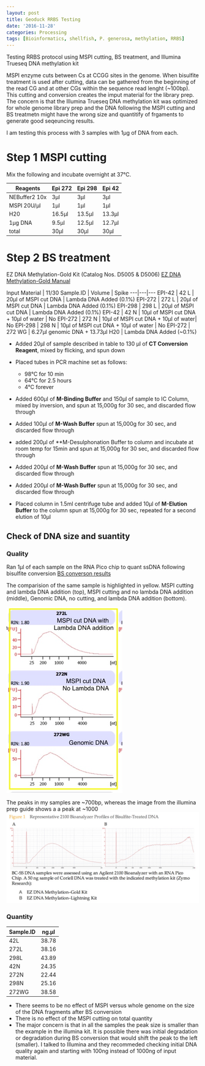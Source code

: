 ```yaml
---
layout: post
title: Geoduck RRBS Testing
date: '2016-11-28'
categories: Processing
tags: [Bioinformatics, shellfish, P. generosa, methylation, RRBS]
---
```



Testing RRBS protocol using MSPI cutting, BS treatment, and Illumina Trueseq DNA methylation kit

MSPI enzyme cuts between Cs at CCGG sites in the genome. When bisulfite treatment is used after cutting, data can be gathered from the beginning of the read CG and at other CGs within the sequence read lenght (~100bp). This cutting and conversion creates the imput material for the library prep. The concern is that the  Illumina Trueseq DNA methylation kit was optimized for whole genome library prep and the DNA following the MSPI cutting and BS treatmetn might have the wrong size and quantitify of frgaments to generate good seqeuncing results. 

I am testing this process with 3 samples with 1µg of DNA from each.

# Step 1 MSPI cutting

Mix the following and incubate overnight at 37°C.

**Reagents** | **Epi 272**	|**Epi 298**	|**Epi 42**
---| --- | --- | ---
NEBuffer2 10x |	3µl |	3µl |	3µl 
MSPI 20U/µl	| 1µl |	1µl |	1µl 
H20|	16.5µl	|13.5µl|	13.3µl
1µg DNA|	9.5µl	|12.5µl	|12.7µl
total|	30µl|	30µl|	30µl


# Step 2 BS treatment

EZ DNA Methylation-Gold Kit (Catalog Nos. D5005 & D5006)
[EZ DNA Methylation-Gold Manual](https://github.com/hputnam/Putnam_Lab_Notebook/blob/master/protocols/DNA_Methylation_Gold_Bisulfite_d5005i.pdf)

Input Material | 11/30 Sample.ID | Volume | Spike
---|---|---
EPI-42 | 42 L | 20µl of MSPI cut DNA | Lambda DNA Added (0.1%)
EPI-272 | 272 L | 20µl of MSPI cut DNA | Lambda DNA Added (0.1%)
EPI-298 | 298 L | 20µl of MSPI cut DNA | Lambda DNA Added (0.1%)
EPI-42 | 42 N | 10µl of MSPI cut DNA + 10µl of water | No
EPI-272 | 272 N | 10µl of MSPI cut DNA + 10µl of water| No
EPI-298 | 298 N | 10µl of MSPI cut DNA + 10µl of water | No
EPI-272 | 272 WG | 6.27µl genomic DNA + 13.73µl H20 | Lambda DNA Added (~0.1%)

* Added 20µl of sample described in table to 130 µl of **CT Conversion Reagent**, mixed by flicking, and spun down
* Placed tubes in PCR machine set as follows:
	* 98°C for 10 min
	* 64°C for 2.5 hours
	* 4°C forever

* Added 600µl of **M-Binding Buffer** and 150µl of sample to IC Column, mixed by inversion, and spun at 15,000g for 30 sec, and discarded flow through
* Added 100µl of **M-Wash Buffer** spun at 15,000g for 30 sec, and discarded flow through
* added 200µl of **M-Desulphonation Buffer to column and incubate at room temp for 15min and spun at 15,000g for 30 sec, and discarded flow through
* Added 200µl of **M-Wash Buffer** spun at 15,000g for 30 sec, and discarded flow through
* Added 200µl of **M-Wash Buffer** spun at 15,000g for 30 sec, and discarded flow through
* Placed column in 1.5ml centrifuge tube and added 10µl of **M-Elution Buffer** to the column spun at 15,000g for 30 sec, repeated for a second elution of 10µl


## Check of DNA size and suantity

### Quality
Ran 1µl of each sample on the RNA Pico chip to quant ssDNA following bisulfite conversion
[BS converson results](https://github.com/hputnam/project_juvenile_geoduck_OA/blob/master/Sample_Processing/Gels/2100expert_ssBS_DNA_2016-11-30_14-51-01.pdf)

The comparision of the same sample is highlighted in yellow. MSPI cutting and lambda DNA addition (top), MSPI cutting and no lambda DNA addition (middle), Genomic DNA, no cutting, and lambda DNA addition (bottom).

![sample comparison](https://github.com/hputnam/project_juvenile_geoduck_OA/blob/master/Sample_Processing/Gels/20161130_ssBSDNA_trace_comparison.jpg?raw=true)

The peaks in my samples are ~700bp, whereas the image from the illumina prep guide shows a a peak at ~1000
![sample comparison](https://github.com/hputnam/project_juvenile_geoduck_OA/blob/master/Sample_Processing/Gels/expected_DNAsize_truseq_meth.jpg?raw=true)

### Quantity

Sample.ID	| ng.µl
---| ---
42L|	38.78
272L|	38.16
298L|	43.89
42N	|   24.35
272N|	22.44
298N|	25.16
272WG|	38.58



* There seems to be no effect of MSPI versus whole genome on the size of the DNA fragments after BS conversion
* There is no effect of the MSPI cutting on total quantity
* The major concern is that in all the samples the peak size is smaller than the example in the illumina kit. It is possible there was initial degradation or degradation during BS conversion that would shift the peak to the left (smaller). I talked to Illumina and they recommeded checking initial DNA quality again and starting with 100ng instead of 1000ng of input material.

